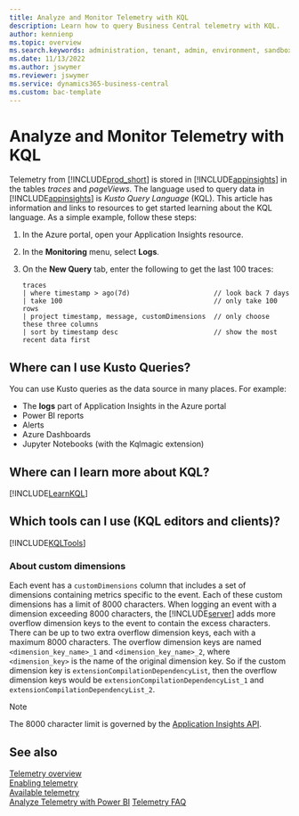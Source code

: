 ```yaml
---
title: Analyze and Monitor Telemetry with KQL
description: Learn how to query Business Central telemetry with KQL.  
author: kennienp
ms.topic: overview
ms.search.keywords: administration, tenant, admin, environment, sandbox, telemetry
ms.date: 11/13/2022
ms.author: jswymer
ms.reviewer: jswymer
ms.service: dynamics365-business-central
ms.custom: bac-template
---
```

# Analyze and Monitor Telemetry with KQL

Telemetry from [!INCLUDE[prod_short](../developer/includes/prod_short.md)] is stored in [!INCLUDE[appinsights](../includes/azure-appinsights-name.md)] in the tables *traces* and *pageViews*. The language used to query data in [!INCLUDE[appinsights](../includes/azure-appinsights-name.md)] is _Kusto Query Language_ (KQL). This article has information and links to resources to get started learning about the KQL language.
As a simple example, follow these steps:
  
1. In the Azure portal, open your Application Insights resource.
2. In the **Monitoring** menu, select **Logs**.
3. On the **New Query** tab, enter the following to get the last 100 traces:

    ```kql
    traces
    | where timestamp > ago(7d)                     // look back 7 days
    | take 100                                      // only take 100 rows
    | project timestamp, message, customDimensions  // only choose these three columns 
    | sort by timestamp desc                        // show the most recent data first
    ```

## Where can I use Kusto Queries?

You can use Kusto queries as the data source in many places. For example:

* The **logs** part of Application Insights in the Azure portal
* Power BI reports
* Alerts
* Azure Dashboards
* Jupyter Notebooks (with the Kqlmagic extension)

## Where can I learn more about KQL?

[!INCLUDE[LearnKQL](includes/include-telemetry-learn-kql.md)]

## Which tools can I use (KQL editors and clients)?

[!INCLUDE[KQLTools](../developer/includes/include-telemetry-kql-tool.md)]

### <a name="customdimensions"></a>About custom dimensions

Each event has a `customDimensions` column that includes a set of dimensions containing metrics specific to the event. Each of these custom dimensions has a limit of 8000 characters. When logging an event with a dimension exceeding 8000 characters, the  [!INCLUDE[server](../developer/includes/server.md)] adds more overflow dimension keys to the event to contain the excess characters. There can be up to two extra overflow dimension keys, each with a maximum 8000 characters. The overflow dimension keys are named  `<dimension_key_name>_1` and `<dimension_key_name>_2`, where `<dimension_key>` is the name of the original dimension key. So if the custom dimension key is `extensionCompilationDependencyList`, then the overflow dimension keys would be `extensionCompilationDependencyList_1` and `extensionCompilationDependencyList_2`.

> [!NOTE]
> The 8000 character limit is governed by the [Application Insights API](/azure/azure-monitor/app/api-custom-events-metrics#limits).

## See also

[Telemetry overview](telemetry-overview.md)  
[Enabling telemetry](telemetry-enable-application-insights.md)  
[Available telemetry](telemetry-available-telemetry.md)  
[Analyze Telemetry with Power BI](telemetry-power-bi-app.md)
[Telemetry FAQ](telemetry-faq.md)
